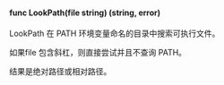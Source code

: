 #### func LookPath(file string) (string, error)

LookPath 在 PATH 环境变量命名的目录中搜索可执行文件。

如果file 包含斜杠，则直接尝试并且不查询 PATH。

结果是绝对路径或相对路径。